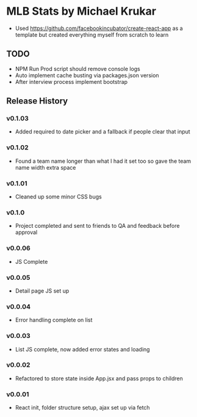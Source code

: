 # MLB Stats by Michael Krukar

- Used https://github.com/facebookincubator/create-react-app as a template but created everything myself from scratch to learn

## TODO
- NPM Run Prod script should remove console logs
- Auto implement cache busting via packages.json version
- After interview process implement bootstrap

## Release History

### v0.1.03
- Added required to date picker and a fallback if people clear that input

### v0.1.02
- Found a team name longer than what I had it set too so gave the team name width extra space

### v0.1.01
- Cleaned up some minor CSS bugs

### v0.1.0
- Project completed and sent to friends to QA and feedback before approval

### v0.0.06
- JS Complete

### v0.0.05
- Detail page JS set up

### v0.0.04
- Error handling complete on list

### v0.0.03
- List JS complete, now added error states and loading

### v0.0.02
- Refactored to store state inside App.jsx and pass props to children

### v0.0.01
- React init, folder structure setup, ajax set up via fetch
